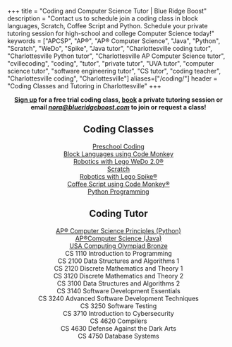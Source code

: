 +++
title = "Coding and Computer Science Tutor | Blue Ridge Boost"
description = "Contact us to schedule join a coding class in block languages, Scratch, Coffee Script and Python. Schedule your private tutoring session for high-school and college Computer Science today!" 
keywords = ["APCSP", "AP&reg;", "AP&reg; Computer Science",  "Java", "Python", "Scratch", "WeDo", "Spike", "Java tutor", "Charlottesville coding tutor", "Charlottesville Python tutor", "Charlottesville AP Computer Science tutor", "cvillecoding", "coding", "tutor", "private tutor", "UVA tutor", "computer science tutor", "software engineering tutor", "CS tutor", "coding teacher", "Charlottesville coding", "Charlottesville"]
aliases=["/coding/"]
header = "Coding Classes and Tutoring in Charlottesville"
+++

<center>

<div>
<!-- <b>Free trial coding classes every Saturday at 10 am and every Sunday at 4:30 pm.</b><br> -->
<b>
<a href="https://trialcodingclasses.youcanbook.me/">Sign up</a>  for a free trial coding class, <a href="/tutor/computer-science/book-now"">book</a>  a private tutoring session or email <a href="mailto:nora@blueridgeboost.com"><em>nora@blueridgeboost.com</em></a> to join or request a class!  </b>
</div>

  <div class="row">
    <div class="col-sm-6 right">
        <h2>Coding Classes</h2>

  <div class="hangingspaced"><a href="/class/coding/preschool-block-coding">Preschool Coding</a></div>
  <div class="hangingspaced"><a href="/class/coding/kids-block-coding">Block Languages using Code Monkey</a></div>
  <div class="hangingspaced"><a href="/class/coding/lego-wedo">Robotics with Lego WeDo 2.0&reg;</a></div>
  <div class="hangingspaced"><a href="/class/coding/scratch">Scratch</a></div>
  <div class="hangingspaced"><a href="/class/coding/lego-spike">Robotics with Lego Spike&reg;</a></div>
  <div class="hangingspaced"><a href="/class/coding/tweens-coffee-script">Coffee Script using Code Monkey&reg;</a></div>
  <div class="hangingspaced"><a href="/class/coding/middle-school-python">Python Programming</a></div>
  </div>

<div class="col-sm-6 right">
       <h2>Coding Tutor</h2>


 <div class="hangingspaced"><a href="/tutor/computer-science/ap-computer-science-principles">AP&reg; Computer Science Principles (Python)</a></div>
 <div class="hangingspaced"><a href="/tutor/computer-science/ap-computer-science-java">AP&reg;Computer Science (Java)</a></div>
 <div class="hangingspaced"><a href="/tutor/computer-science/usaco-computing-olympiad">USA Computing Olympiad Bronze</a></div>
<!--<h3>College-Level Courses</h3>-->
  <div class="hangingspaced">CS 1110	Introduction to Programming</div>
  <div class="hangingspaced">CS 2100	Data Structures and Algorithms 1</div>
  <div class="hangingspaced">CS 2120	Discrete Mathematics and Theory 1</div>
  <div class="hangingspaced">CS 3120	Discrete Mathematics and Theory 2</div>
  <div class="hangingspaced">CS 3100	Data Structures and Algorithms 2</div>
  <div class="hangingspaced">CS 3140	Software Development Essentials</div>
  <div class="hangingspaced">CS 3240	Advanced Software Development Techniques</div>
  <div class="hangingspaced">CS 3250	Software Testing</div>
  <div class="hangingspaced">CS 3710	Introduction to Cybersecurity</div>
  <div class="hangingspaced">CS 4620	Compilers</div>
  <div class="hangingspaced">CS 4630	Defense Against the Dark Arts</div>
  <div class="hangingspaced">CS 4750	Database Systems</div>
</div>
</div>


<p><br></br></p>


<!-- <img src="/images/carousel/dorinateaching.webp" width="70%" alt="Scratch class"> -->

<p><br></br></b>

</center>